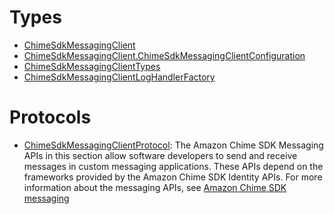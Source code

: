 # Types

  - [ChimeSdkMessagingClient](/aws-sdk-swift/reference/0.x/AWSChimeSDKMessaging/ChimeSdkMessagingClient)
  - [ChimeSdkMessagingClient.ChimeSdkMessagingClientConfiguration](/aws-sdk-swift/reference/0.x/AWSChimeSDKMessaging/ChimeSdkMessagingClient_ChimeSdkMessagingClientConfiguration)
  - [ChimeSdkMessagingClientTypes](/aws-sdk-swift/reference/0.x/AWSChimeSDKMessaging/ChimeSdkMessagingClientTypes)
  - [ChimeSdkMessagingClientLogHandlerFactory](/aws-sdk-swift/reference/0.x/AWSChimeSDKMessaging/ChimeSdkMessagingClientLogHandlerFactory)

# Protocols

  - [ChimeSdkMessagingClientProtocol](/aws-sdk-swift/reference/0.x/AWSChimeSDKMessaging/ChimeSdkMessagingClientProtocol):
    The Amazon Chime SDK Messaging APIs in this section allow software developers to send and receive messages in custom messaging applications. These APIs depend on the frameworks provided by the Amazon Chime SDK Identity APIs. For more information about the messaging APIs, see [Amazon Chime SDK messaging](https://docs.aws.amazon.com/chime/latest/APIReference/API_Operations_Amazon_Chime_SDK_Messaging)
